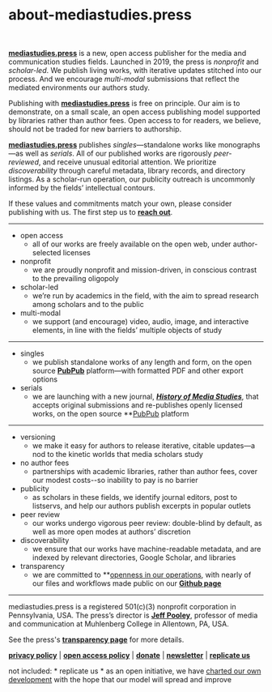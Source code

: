 # about-mediastudies.press

<br>

**[mediastudies.press](https://mediastudies.press)** is a new, open access publisher for the media and communication studies fields. Launched in 2019, the press is *nonprofit* and *scholar-led*. We publish living works, with iterative updates stitched into our process. And we encourage *multi-modal* submissions that reflect the mediated environments our authors study. 

Publishing with **[mediastudies.press](https://mediastudies.press)** is free on principle. Our aim is to demonstrate, on a small scale, an open access publishing model supported by libraries rather than author fees. Open access to for readers, we believe, should not be traded for new barriers to authorship. 

**[mediastudies.press](https://mediastudies.press)** publishes *singles*—standalone works like monographs—as well as *serials*. All of our published works are rigorously *peer-reviewed*, and receive unusual editorial attention. We prioritize *discoverability* through careful metadata, library records, and directory listings. As a scholar-run operation, our publicity outreach is uncommonly informed by the fields’ intellectual contours. 

If these values and commitments match your own, please consider publishing with us. The first step us to **[reach out](https://mediastudies.press/query)**. 

***

* open access
	* all of our works are freely available on the open web, under author-selected licenses
* nonprofit
	* we are proudly nonprofit and mission-driven, in conscious contrast to the prevailing oligopoly
* scholar-led
	* we’re run by academics in the field, with the aim to spread research among scholars and to the public 
* multi-modal
	* we support (and encourage) video, audio, image, and interactive elements, in line with the fields’ multiple objects of study

*** 

* singles
	* we publish standalone works of any length and form, on the open source **[PubPub](https://msp.pubpub.org)** platform—with formatted PDF and other export options
* serials
	* we are launching with a new journal, **[*History of Media Studies*](https://hms.pubpub.org)**, that accepts original submissions and re-publishes openly licensed works, on the open source **[PubPub](https://hms.pubpub.org) platform

***

* versioning
	* we make it easy for authors to release iterative, citable updates—a nod to the kinetic worlds that media scholars study
* no author fees
	* partnerships with academic libraries, rather than author fees, cover our modest costs--so inability to pay is no barrier
* publicity
	* as scholars in these fields, we identify journal editors, post to listservs, and help our authors publish excerpts in popular outlets
* peer review 
	* our works undergo vigorous peer review: double-blind by default, as well as more open modes at authors’ discretion 
* discoverability 
	* we ensure that our works have machine-readable metadata, and are indexed by relevant directories, Google Scholar, and libraries 
* transparency 
	* we are committed to **[openness in our operations](https://mediastudies.press/transparency), with nearly of our files and workflows made public on our **[Github page](https://github.com/mediastudiespress)**

***

mediastudies.press is a registered 501(c)(3) nonprofit corporation in Pennsylvania, USA. The press’s director is **[Jeff Pooley](https://jeffpooley.com)**, professor of media and communication at Muhlenberg College in Allentown, PA, USA.

See the press's **[transparency page](https://mediastudies.press/transparency)** for more details.

**[privacy policy](https://mediastudies.press/about/privacy-policy)** | **[open access policy](https://mediastudies.press/about/oa-policy)** | **[donate](https://mediastudies.press/donate)** | **[newsletter](https://mediastudies.press/newsletter)** | **[replicate us](https://mediastudies.press/replicate-us)**


not included: * replicate us
	* as an open initiative, we have [charted our own development](/replicate-us) with the hope that our model will spread and improve